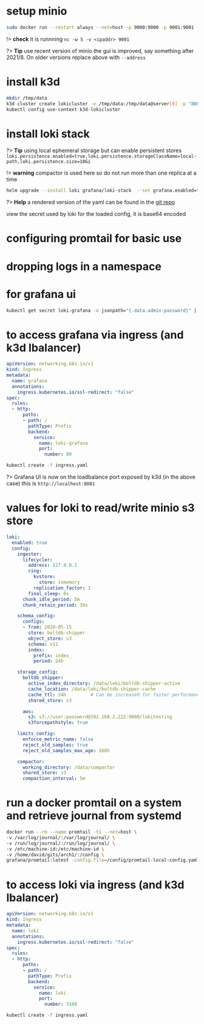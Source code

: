 # setup minio
``` bash
sudo docker run --restart always --net=host -p 9000:9000 -p 9001:9001 -v /disks/1:/data --name minio -d quay.io/minio/minio server /data --console-address ":9001"
```

!> **check** it is runnning ```nc -w 5 -v <ipaddr> 9001```

?> **Tip** use recent version of minio the gui is improved, say something after 2021/8. On older versions replace above with ```--address```


# install k3d
``` bash
mkdir /tmp/data
k3d cluster create lokicluster -v /tmp/data:/tmp/data@server[0] -p "8081:80@loadbalancer"
kubectl config use-context k3d-lokicluster
```

# install loki stack
?> **Tip** using local ephemeral storage but can enable persistent stores ```loki.persistence.enabled=true,loki.persistence.storageClassName=local-path,loki.persistence.size=10Gi```

!> **warning** compactor is used here so do not run more than one replica at a time

``` bash
helm upgrade --install loki grafana/loki-stack  --set grafana.enabled=true,prometheus.enabled=true,prometheus.alertmanager.persistentVolume.enabled=false,prometheus.server.persistentVolume.enabled=false,loki.persistence.enabled=false -f values.yaml

```
?> **Help** a rendered version of the yaml can be found in the [git repo](https://github.com/d-james-projects/archive)

view the secret used by loki for the loaded config, it is base64 encoded

# configuring promtail for basic use

# dropping logs in a namespace


# for grafana ui
``` bash
kubectl get secret loki-grafana -o jsonpath="{.data.admin-password}" | base64 --decode ; echo

```

# to access grafana via ingress (and k3d lbalancer)
``` yaml
apiVersion: networking.k8s.io/v1
kind: Ingress
metadata:
  name: grafana
  annotations:
    ingress.kubernetes.io/ssl-redirect: "false"
spec:
  rules:
  - http:
      paths:
      - path: /
        pathType: Prefix
        backend:
          service:
            name: loki-grafana
            port:
              number: 80
```

``` bash
kubectl create -f ingress.yaml
```

?> Grafana UI is now on the loadbalance port exposed by k3d (in the above case) this is ```http://localhost:8081```



# values for loki to read/write minio s3 store
``` yaml
loki:
  enabled: true
  config:
    ingester:
      lifecycler:
        address: 127.0.0.1
        ring:
          kvstore:
            store: inmemory
          replication_factor: 1
        final_sleep: 0s
      chunk_idle_period: 5m
      chunk_retain_period: 30s

    schema_config:
      configs:
      - from: 2020-05-15
        store: boltdb-shipper
        object_store: s3
        schema: v11
        index:
          prefix: index_
          period: 24h

    storage_config:
      boltdb_shipper:
        active_index_directory: /data/loki/boltdb-shipper-active
        cache_location: /data/loki/boltdb-shipper-cache
        cache_ttl: 24h         # Can be increased for faster performance over longer query periods, uses more disk space
        shared_store: s3

      aws:
        s3: s3://user:password@192.168.2.222:9000/lokitesting
        s3forcepathstyle: true

    limits_config:
      enforce_metric_name: false
      reject_old_samples: true
      reject_old_samples_max_age: 168h

    compactor:
      working_directory: /data/compactor
      shared_store: s3
      compaction_interval: 5m

```


# run a docker promtail on a system and retrieve journal from systemd
``` bash
docker run --rm --name promtail -ti --net=host \
-v /var/log/journal/:/var/log/journal/ \
-v /run/log/journal/:/run/log/journal/ \
-v /etc/machine-id:/etc/machine-id \
-v /home/david/gits/arch1/:/config \
grafana/promtail:latest -config.file=/config/promtail-local-config.yaml
```

# to access loki via ingress (and k3d lbalancer)
``` yaml
apiVersion: networking.k8s.io/v1
kind: Ingress
metadata:
  name: loki
  annotations:
    ingress.kubernetes.io/ssl-redirect: "false"
spec:
  rules:
  - http:
      paths:
      - path: /
        pathType: Prefix
        backend:
          service:
            name: loki
            port:
              number: 3100
```

``` bash
kubectl create -f ingress.yaml
```
